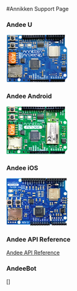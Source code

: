 #Annikken Support Page

### Andee U
![Go to Andee U Support Page](assets/gb-andee-u.png)

### Andee Android
![Go to Andee Android Support Page](assets/gb-andee-android.png)

### Andee iOS
![Go to Andee iOS Support Page](assets/gb-andee-ios.png)

### Andee API Reference
[Andee API Reference]()

### AndeeBot
[]